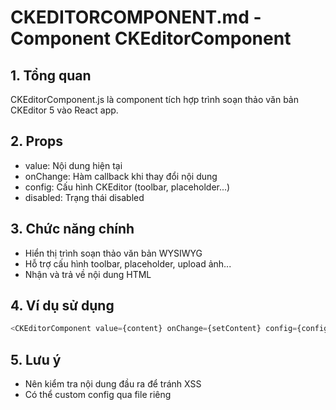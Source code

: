 # CKEDITORCOMPONENT.md - Component CKEditorComponent

## 1. Tổng quan
CKEditorComponent.js là component tích hợp trình soạn thảo văn bản CKEditor 5 vào React app.

## 2. Props
- value: Nội dung hiện tại
- onChange: Hàm callback khi thay đổi nội dung
- config: Cấu hình CKEditor (toolbar, placeholder...)
- disabled: Trạng thái disabled

## 3. Chức năng chính
- Hiển thị trình soạn thảo văn bản WYSIWYG
- Hỗ trợ cấu hình toolbar, placeholder, upload ảnh...
- Nhận và trả về nội dung HTML

## 4. Ví dụ sử dụng
```js
<CKEditorComponent value={content} onChange={setContent} config={config} />
```

## 5. Lưu ý
- Nên kiểm tra nội dung đầu ra để tránh XSS
- Có thể custom config qua file riêng